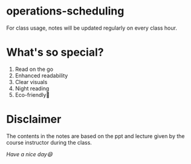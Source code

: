 # operations-scheduling
For class usage, notes will be updated regularly on every class hour.
# What's so special?
1. Read on the go
2. Enhanced readability
3. Clear visuals
4. Night reading
5. Eco-friendly:leaves:
# Disclaimer
The contents in the notes are based on the ppt and lecture given by the course instructor during the class.

*Have a nice day:smile:*
